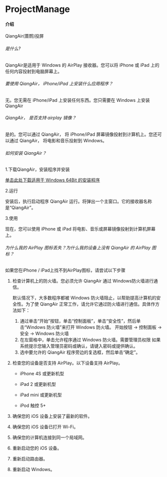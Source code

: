 # ProjectManage

#### 介绍
QiangAir(蔷鸸)投屏

###### 是什么?
QiangAir是适用于 Windows 的 AirPlay 接收器。您可以将 iPhone 或 iPad 上的任何内容投射到电脑屏幕上。

###### 要使用 QiangAir， iPhone/iPad 上安装什么应用程序？
无。您无需在 iPhone/iPad 上安装任何东西。您只需要在 Windows 上安装 QiangAir

###### QiangAir， 是否支持 airplay 镜像？
是的。您可以通过 QiangAir， 将 iPhone/iPad 屏幕镜像投射到计算机上。您还可以通过 QiangAir， 将电影和音乐投射到 Windows。

###### 如何安装 QiangAir？
1.下载QiangAir，安装程序并安装

<a href="https://github.com/ChenChaoWei-Joe/ProjectManage/releases/download/QiangAir-v0.0.3/QiangAir-0.0.3-Setup.exe">单击此处下载适用于 Windows 64Bit 的安装程序</a>

2.运行

安装后，执行启动程序 QiangAir 运行。将弹出一个主窗口。它的接收器名称是“QiangAir”。

3.使用

现在，您可以使用 iPhone 或 iPad 将电影、音乐或屏幕镜像投射到计算机屏幕上。

###### 为什么我的 AirPlay 图标丢失？为什么我的设备上没有 QiangAir 的 AirPlay 图标？

如果您在iPhone / iPad上找不到AirPlay图标，请尝试以下步骤

1. 检查计算机上的防火墙。您必须允许 QiangAir 通过 Windows防火墙进行通信。

   默认情况下，大多数程序都被 Windows 防火墙阻止，以帮助提高计算机的安全性。为了使 QiangAir 正常工作，请允许它通过防火墙进行通信。具体作方法如下：

   1. 通过单击“开始”按钮，单击“控制面板”，单击“安全性”，然后单击“Windows 防火墙”来打开 Windows 防火墙。
      开始按钮 -> 控制面板 -> 安全 -> Windows 防火墙
   2. 在左窗格中，单击允许程序通过 Windows 防火墙。需要管理员权限 如果系统提示您输入管理员密码或确认，请键入密码或提供确认。
   3. 选中要允许的 QiangAir 程序旁边的复选框，然后单击“确定”。

2. 检查您的设备是否支持 AirPlay。以下设备支持 AirPlay。

   - iPhone 4S 或更新机型

   - iPad 2 或更新机型

   - iPad mini 或更新机型

   - iPod 触控 5+

4. 确保您的 iOS 设备上安装了最新的软件。
5. 确保您的 iOS 设备已打开 Wi-Fi。
6. 确保您的计算机连接到同一个局域网。
7. 重新启动您的 iOS 设备。
8. 重新启动路由器。
9. 重新启动 Windows。